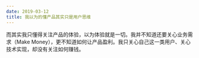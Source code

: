 ```yaml
---
date: 2019-03-12
title: 我以为的懂产品其实只是用户思维
---
```

而其实我只懂得关注产品的体验，以为体验就是一切。我并不知道还要关心业务需求（Make Money），更不知道如何让产品盈利。我只关心自己这一类用户、关心技术实现，却没有关注如何赚钱。
